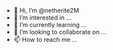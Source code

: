 - 👋 Hi, I’m @netherite2M
- 👀 I’m interested in ...
- 🌱 I’m currently learning ...
- 💞️ I’m looking to collaborate on ...
- 📫 How to reach me ...

<!---
netherite2M/netherite2M is a ✨ special ✨ repository because its `README.md` (this file) appears on your GitHub profile.
You can click the Preview link to take a look at your changes.
--->
